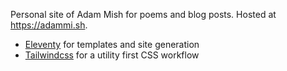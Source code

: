 Personal site of Adam Mish for poems and blog posts. Hosted at https://adammi.sh.

- [Eleventy](https://11ty.dev) for templates and site generation
- [Tailwindcss](https://tailwindcss.com) for a utility first CSS workflow